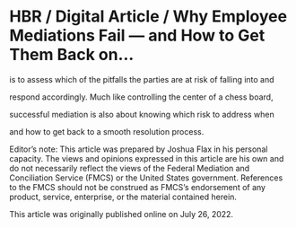 # HBR / Digital Article / Why Employee Mediations Fail — and How to Get Them Back on…

is to assess which of the pitfalls the parties are at risk of falling into and

respond accordingly. Much like controlling the center of a chess board,

successful mediation is also about knowing which risk to address when

and how to get back to a smooth resolution process.

Editor’s note: This article was prepared by Joshua Flax in his personal capacity. The views and opinions expressed in this article are his own and do not necessarily reflect the views of the Federal Mediation and Conciliation Service (FMCS) or the United States government. References to the FMCS should not be construed as FMCS’s endorsement of any product, service, enterprise, or the material contained herein.

This article was originally published online on July 26, 2022.